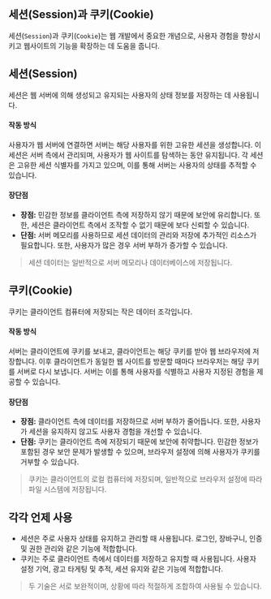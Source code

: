## 세션(Session)과 쿠키(Cookie)

세션(`Session`)과 쿠키(`Cookie`)는 웹 개발에서 중요한 개념으로, 사용자 경험을 향상시키고 웹사이트의 기능을 확장하는 데 도움을 줍니다.

## 세션(Session)

세션은 웹 서버에 의해 생성되고 유지되는 사용자의 상태 정보를 저장하는 데 사용됩니다.

#### 작동 방식

사용자가 웹 서버에 연결하면 서버는 해당 사용자를 위한 고유한 세션을 생성합니다. 이 세션은 서버 측에서 관리되며, 사용자가 웹 사이트를 탐색하는 동안 유지됩니다. 각 세션은 고유한 세션 식별자를 가지고 있으며, 이를 통해 서버는 사용자의 상태를 추적할 수 있습니다.

#### 장단점

- **장점:** 민감한 정보를 클라이언트 측에 저장하지 않기 때문에 보안에 유리합니다. 또한, 세션은 클라이언트 측에서 조작할 수 없기 때문에 보다 신뢰할 수 있습니다.
- **단점:** 서버 메모리를 사용하므로 세션 데이터의 관리와 저장에 추가적인 리소스가 필요합니다. 또한, 사용자가 많은 경우 서버 부하가 증가할 수 있습니다.

> 세션 데이터는 일반적으로 서버 메모리나 데이터베이스에 저장됩니다.

## 쿠키(Cookie)

쿠키는 클라이언트 컴퓨터에 저장되는 작은 데이터 조각입니다.

#### 작동 방식

서버는 클라이언트에 쿠키를 보내고, 클라이언트는 해당 쿠키를 받아 웹 브라우저에 저장합니다. 이후 클라이언트가 동일한 웹 사이트를 방문할 때마다 브라우저는 해당 쿠키를 서버로 다시 보냅니다. 서버는 이를 통해 사용자를 식별하고 사용자 지정된 경험을 제공할 수 있습니다.

#### 장단점

- **장점:** 클라이언트 측에 데이터를 저장하므로 서버 부하가 줄어듭니다. 또한, 사용자가 세션을 유지하지 않고도 사용자 경험을 개선할 수 있습니다.
- **단점:** 쿠키는 클라이언트 측에 저장되기 때문에 보안에 취약합니다. 민감한 정보가 포함된 경우 보안 문제가 발생할 수 있으며, 브라우저 설정에 의해 사용자가 쿠키를 거부할 수 있습니다.

> 쿠키는 클라이언트의 로컬 컴퓨터에 저장되며, 일반적으로 브라우저 설정에 따라 파일 시스템에 저장됩니다.

## 각각 언제 사용

- 세션은 주로 사용자 상태를 유지하고 관리할 때 사용됩니다. 로그인, 장바구니, 인증 및 권한 관리와 같은 기능에 적합합니다.
- 쿠키는 주로 클라이언트 측에서 데이터를 저장하고 유지할 때 사용됩니다. 사용자 설정 기억, 광고 타게팅 및 추적, 세션 유지와 같은 기능에 적합합니다.

> 두 기술은 서로 보완적이며, 상황에 따라 적절하게 조합하여 사용될 수 있습니다.
